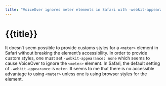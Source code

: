 ```yaml
---
title: "VoiceOver ignores meter elements in Safari with -webkit-appearance: none"
---
```


# {{title}}

It doesn’t seem possible to provide customs styles for a `<meter>` element in
Safari without breaking the element’s accessibility. In order to provide custom
styles, one must set `-webkit-appearance: none` which seems to cause VoiceOver to
ignore the `<meter>` element. In Safari, the default setting of
`-webkit-appearance` is `meter`. It seems to me that there is no accessible
advantage to using `<meter>` unless one is using browser styles for the element.
